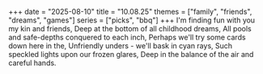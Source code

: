 +++
date = "2025-08-10"
title = "10.08.25"
themes = ["family", "friends", "dreams", "games"]
series = ["picks", "bbq"]
+++
I'm finding fun with you my kin and friends,
Deep at the bottom of all childhood dreams,
All pools and safe-depths conquered to each inch,
Perhaps we'll try some cards down here in the,
Unfriendly unders - we'll bask in cyan rays,
Such speckled lights upon our frozen glares,
Deep in the balance of the air and careful hands.
